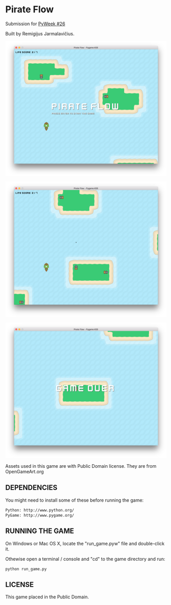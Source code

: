 Pirate Flow
===========

Submission for [PyWeek #26](http://www.pyweek.org/26/)

Built by Remigijus Jarmalavičius.

![Pirate Flow - Startup Screen](/data/screenshots/startup.png?raw=true "Pirate Flow - Startup Screen")

![Pirate Flow - Gameplay Screen](/data/screenshots/gameplay.png?raw=true "Pirate Flow - Gameplay Screen")

![Pirate Flow - Gameover screen](/data/screenshots/gameover.png?raw=true "Pirate Flow - Gameover Screen")

Assets used in this game are with Public Domain license. They are from OpenGameArt.org

DEPENDENCIES
------------

You might need to install some of these before running the game:

    Python: http://www.python.org/
    PyGame: http://www.pygame.org/


RUNNING THE GAME
----------------

On Windows or Mac OS X, locate the "run_game.pyw" file and double-click it.

Othewise open a terminal / console and "cd" to the game directory and run:

    python run_game.py


LICENSE
-------

This game placed in the Public Domain.

